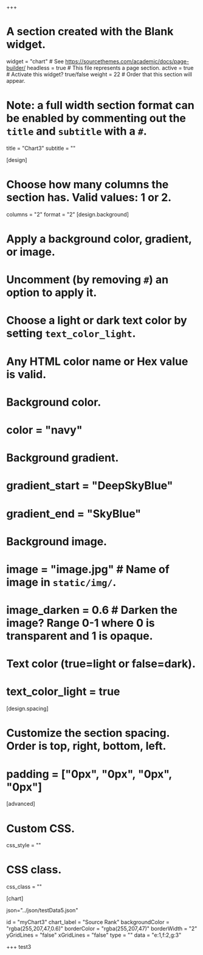 +++
# A section created with the Blank widget.
widget = "chart"  # See https://sourcethemes.com/academic/docs/page-builder/
headless = true  # This file represents a page section.
active = true  # Activate this widget? true/false
weight = 22  # Order that this section will appear.

# Note: a full width section format can be enabled by commenting out the `title` and `subtitle` with a `#`.
title = "Chart3"
subtitle = ""

[design]
  # Choose how many columns the section has. Valid values: 1 or 2.
   columns = "2"
  format = "2" 
[design.background]
  # Apply a background color, gradient, or image.
  #   Uncomment (by removing `#`) an option to apply it.
  #   Choose a light or dark text color by setting `text_color_light`.
  #   Any HTML color name or Hex value is valid.

  # Background color.
  # color = "navy"
  
  # Background gradient.
  # gradient_start = "DeepSkyBlue"
  # gradient_end = "SkyBlue"
  
  # Background image.
  # image = "image.jpg"  # Name of image in `static/img/`.
  # image_darken = 0.6  # Darken the image? Range 0-1 where 0 is transparent and 1 is opaque.

  # Text color (true=light or false=dark).
  # text_color_light = true

[design.spacing]
  # Customize the section spacing. Order is top, right, bottom, left.
  # padding = ["0px", "0px", "0px", "0px"]

[advanced]
 # Custom CSS. 
 css_style = ""
 
 # CSS class.
 css_class = ""
 
 [chart]
 
 json="../json/testData5.json"
 
id = "myChart3"
 chart_label = "Source Rank"
 backgroundColor = "rgba(255,207,47,0.6)"
 borderColor = "rgba(255,207,47)"
 borderWidth = "2"
 yGridLines = "false"
 xGridLines = "false"
 type = ""
 data = "e:1,f:2,g:3"

+++
test3

